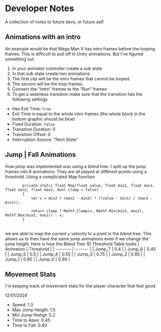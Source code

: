 # Developer Notes

A collection of notes to future devs, or future self.

## Animations with an intro
An example would be that Mega Man X has intro frames before the looping frames. This is difficult to pull off in Unity animations.
But I've figured something out.

1. In your animator controller create a sub state
2. In that sub state create two animations
3. The first clip will be the intro frames that cannot be looped.
4. The secons will be the loop frames.
5. Connect the "Intro" frames to the "Run" frames
6. To get a seamless transition make sure that the transition has the following settings
- Has Exit Time: `true`
- Exit Time is equal to the whole intro frames (the whole block in the bottom graphic should be blue)
- Fixed Duration: `false`
- Transition Duration: 0
- Transition Offset: 0
- Interruption Source: "Next State"

## Jump | Fall Animations
How jump was implemented was using a blend tree. I split up the jump frames into 8 animations. They are all played
at different points using a threshold. Using a complicated Map function <br/>
```
        private static float Map(float value, float min1, float max1, float min2, float max2, bool clamp = false)
        {
            var v = min2 + (max2 - min2) * ((value - min1) / (max1 - min1));

            return clamp ? Mathf.Clamp(v, Mathf.Min(min2, max2), Mathf.Max(min2, max2)) : v;
        }

```
<br/>
we are able to map the current y velocity to a point in the blend tree. This allows us to then have the same jump animations
even if we change the jump height. Here is how the Blend Tree 1D Threshold Table looks
| Animation    | Threshold |
| -------- | ------- |
| Jump_7  | 0.4    |
| Jump_6  | 0.45    |
| Jump_5  | 0.5    |
| Jump_4  | 0.55    |
| Jump_3  | 0.75    |
| Jump_2  | 0.85    |
| Jump_1  | 0.95    |
| Jump_0  | 0.99    |

## Movement Stats
I'm keeping track of movement stats for the player character that feel good.

12/01/2024
- Speed: 1.3
- Max Jump Height: 1.5
- Min Jump Hiehgt: 0.2
- Time to Apex: 0.45
- Time to Fall: 0.40

